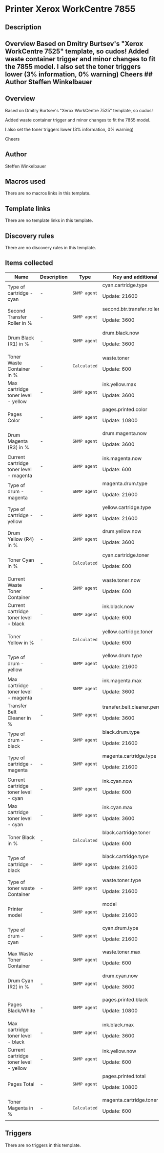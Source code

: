 # Printer Xerox WorkCentre 7855

## Description

## Overview Based on Dmitry Burtsev's "Xerox WorkCentre 7525" template, so cudos! Added waste container trigger and minor changes to fit the 7855 model. I also set the toner triggers lower (3% information, 0% warning) Cheers ## Author Steffen Winkelbauer 

## Overview

Based on Dmitry Burtsev's "Xerox WorkCentre 7525" template, so cudos!


Added waste container trigger and minor changes to fit the 7855 model.


I also set the toner triggers lower (3% information, 0% warning)


Cheers



## Author

Steffen Winkelbauer

## Macros used

There are no macros links in this template.

## Template links

There are no template links in this template.

## Discovery rules

There are no discovery rules in this template.

## Items collected

|Name|Description|Type|Key and additional info|
|----|-----------|----|----|
|Type of cartridge - cyan|<p>-</p>|`SNMP agent`|cyan.cartridge.type<p>Update: 21600</p>|
|Second Transfer Roller in %|<p>-</p>|`SNMP agent`|second.btr.transfer.roller.percent<p>Update: 3600</p>|
|Drum Black (R1) in %|<p>-</p>|`SNMP agent`|drum.black.now<p>Update: 3600</p>|
|Toner Waste Container in %|<p>-</p>|`Calculated`|waste.toner<p>Update: 600</p>|
|Max cartridge toner level - yellow|<p>-</p>|`SNMP agent`|ink.yellow.max<p>Update: 3600</p>|
|Pages Color|<p>-</p>|`SNMP agent`|pages.printed.color<p>Update: 10800</p>|
|Drum Magenta (R3)  in %|<p>-</p>|`SNMP agent`|drum.magenta.now<p>Update: 3600</p>|
|Current cartridge toner level - magenta|<p>-</p>|`SNMP agent`|ink.magenta.now<p>Update: 600</p>|
|Type of drum - magenta|<p>-</p>|`SNMP agent`|magenta.drum.type<p>Update: 21600</p>|
|Type of cartridge - yellow|<p>-</p>|`SNMP agent`|yellow.cartridge.type<p>Update: 21600</p>|
|Drum Yellow (R4) in %|<p>-</p>|`SNMP agent`|drum.yellow.now<p>Update: 3600</p>|
|Toner Cyan in %|<p>-</p>|`Calculated`|cyan.cartridge.toner<p>Update: 600</p>|
|Current Waste Toner Container|<p>-</p>|`SNMP agent`|waste.toner.now<p>Update: 600</p>|
|Current cartridge toner level - black|<p>-</p>|`SNMP agent`|ink.black.now<p>Update: 600</p>|
|Toner Yellow in %|<p>-</p>|`Calculated`|yellow.cartridge.toner<p>Update: 600</p>|
|Type of drum - yellow|<p>-</p>|`SNMP agent`|yellow.drum.type<p>Update: 21600</p>|
|Max cartridge toner level - magenta|<p>-</p>|`SNMP agent`|ink.magenta.max<p>Update: 3600</p>|
|Transfer Belt Cleaner in %|<p>-</p>|`SNMP agent`|transfer.belt.cleaner.percent<p>Update: 3600</p>|
|Type of drum - black|<p>-</p>|`SNMP agent`|black.drum.type<p>Update: 21600</p>|
|Type of cartridge - magenta|<p>-</p>|`SNMP agent`|magenta.cartridge.type<p>Update: 21600</p>|
|Current cartridge toner level - cyan|<p>-</p>|`SNMP agent`|ink.cyan.now<p>Update: 600</p>|
|Max cartridge toner level - cyan|<p>-</p>|`SNMP agent`|ink.cyan.max<p>Update: 3600</p>|
|Toner Black in %|<p>-</p>|`Calculated`|black.cartridge.toner<p>Update: 600</p>|
|Type of cartridge - black|<p>-</p>|`SNMP agent`|black.cartridge.type<p>Update: 21600</p>|
|Type of toner waste Container|<p>-</p>|`SNMP agent`|waste.toner.type<p>Update: 21600</p>|
|Printer model|<p>-</p>|`SNMP agent`|model<p>Update: 21600</p>|
|Type of drum - cyan|<p>-</p>|`SNMP agent`|cyan.drum.type<p>Update: 21600</p>|
|Max Waste Toner Container|<p>-</p>|`SNMP agent`|waste.toner.max<p>Update: 600</p>|
|Drum Cyan (R2) in %|<p>-</p>|`SNMP agent`|drum.cyan.now<p>Update: 3600</p>|
|Pages Black/White|<p>-</p>|`SNMP agent`|pages.printed.black<p>Update: 10800</p>|
|Max cartridge toner level - black|<p>-</p>|`SNMP agent`|ink.black.max<p>Update: 3600</p>|
|Current cartridge toner level - yellow|<p>-</p>|`SNMP agent`|ink.yellow.now<p>Update: 600</p>|
|Pages Total|<p>-</p>|`SNMP agent`|pages.printed.total<p>Update: 10800</p>|
|Toner Magenta in %|<p>-</p>|`Calculated`|magenta.cartridge.toner<p>Update: 600</p>|
## Triggers

There are no triggers in this template.

